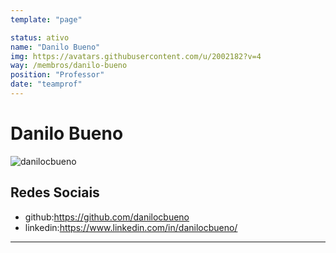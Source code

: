 ```yaml
---
template: "page"

status: ativo
name: "Danilo Bueno"
img: https://avatars.githubusercontent.com/u/2002182?v=4
way: /membros/danilo-bueno
position: "Professor"
date: "teamprof"
---
```


# Danilo Bueno

![danilocbueno](https://avatars.githubusercontent.com/u/2002182?v=4)

## Redes Sociais
- github:https://github.com/danilocbueno
- linkedin:https://www.linkedin.com/in/danilocbueno/
***
